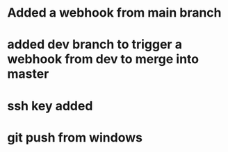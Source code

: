 
# Added a webhook from main branch
# added dev branch to trigger a webhook from dev to merge into master
# ssh key added
# git push from windows
